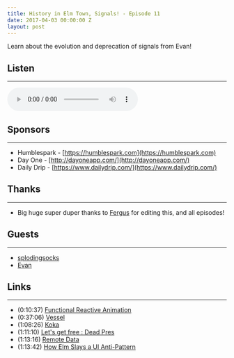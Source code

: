 ```yaml
---
title: History in Elm Town, Signals! - Episode 11
date: 2017-04-03 00:00:00 Z
layout: post
---
```


Learn about the evolution and deprecation of signals from Evan!

## Listen
---

<audio controls>
    <source src="http://cast.rocks/hosting/6039/Elm-Town-11---The-History-of-Signals.mp3" type="audio/mpeg">
</audio>

<!--<iframe src="https://cast.rocks/player/6039/Elm-Town-11---The-History-of-Signals.mp3?episodeTitle=History%20in%20Elm%20Town%2C%20Signals!%20-%20Episode%2011&podcastTitle=Elm%20Town&episodeDate=April%203rd%2C%202017&imageURL=https%3A%2F%2Fcast.rocks%2Fhosting%2F6039%2Ffeeds%2F8YSE5.jpg&itunesLink=https%3A%2F%2Fitunes.apple.com%2Fus%2Fpodcast%2Felm-town%2Fid1158047037%3Fmt%3D2" style="border: none; min-height: 265px; max-height: 320px; max-width: 558px; min-width: 270px; width: 100%; height: 100%;" scrollbars="no"></iframe>-->

## Sponsors
---

- Humblespark - [https://humblespark.com](https://humblespark.com)
- Day One - [http://dayoneapp.com/](http://dayoneapp.com/)
- Daily Drip - [https://www.dailydrip.com/](https://www.dailydrip.com/)

## Thanks
---

- Big huge super duper thanks to [Fergus](https://twitter.com/airuyi) for editing this, and all episodes!

<!--
## Show Notes
Show Notes – Elm Town 11 - The History of Signals

Recording date: 2017-03-14-->

## Guests
---

- [splodingsocks](https://twitter.com/splodingsocks)
- [Evan](https://twitter.com/czaplic)

## Links
---

- (0:10:37) [Functional Reactive Animation](http://haskell.cs.yale.edu/?post_type=publication&p=215)
- (0:37:06) [Vessel](http://slawrence.github.io/vessel/)
- (1:08:26) [Koka](http://rise4fun.com/Koka/tutorial/guide)
- (1:11:10) [Let's get free : Dead Pres](https://en.wikipedia.org/wiki/Let's_Get_Free)
- (1:13:16) [Remote Data](http://package.elm-lang.org/packages/krisajenkins/remotedata/latest)
- (1:13:42) [How Elm Slays a UI Anti-Pattern](http://blog.jenkster.com/2016/06/how-elm-slays-a-ui-antipattern.html)


